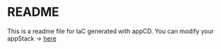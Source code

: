 # README
This is a readme file for IaC generated with appCD.
You can modify your appStack -> [here](http://cloud.stackgen.com/appstacks/f0a03bf4-f927-4855-aabd-50ba48f1cb70)
